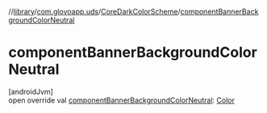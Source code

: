 //[library](../../../index.md)/[com.glovoapp.uds](../index.md)/[CoreDarkColorScheme](index.md)/[componentBannerBackgroundColorNeutral](component-banner-background-color-neutral.md)

# componentBannerBackgroundColorNeutral

[androidJvm]\
open override val [componentBannerBackgroundColorNeutral](component-banner-background-color-neutral.md): [Color](https://developer.android.com/reference/kotlin/androidx/compose/ui/graphics/Color.html)
